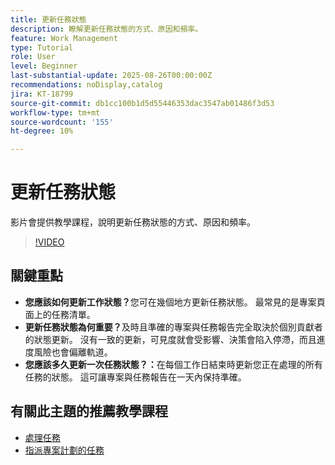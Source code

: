 ```yaml
---
title: 更新任務狀態
description: 瞭解更新任務狀態的方式、原因和頻率。
feature: Work Management
type: Tutorial
role: User
level: Beginner
last-substantial-update: 2025-08-26T00:00:00Z
recommendations: noDisplay,catalog
jira: KT-18799
source-git-commit: db1cc100b1d5d55446353dac3547ab01486f3d53
workflow-type: tm+mt
source-wordcount: '155'
ht-degree: 10%

---
```


# 更新任務狀態

影片會提供教學課程，說明更新任務狀態的方式、原因和頻率。

>[!VIDEO](https://video.tv.adobe.com/v/3471178/?quality=12&learn=on&enablevpops&captions=chi_hant)

## 關鍵重點

* **您應該如何更新工作狀態？**&#x200B;您可在幾個地方更新任務狀態。 最常見的是專案頁面上的任務清單。
* **更新任務狀態為何重要？**&#x200B;及時且準確的專案與任務報告完全取決於個別貢獻者的狀態更新。 沒有一致的更新，可見度就會受影響、決策會陷入停滯，而且進度風險也會偏離軌道。
* **您應該多久更新一次任務狀態？：**&#x200B;在每個工作日結束時更新您正在處理的所有任務的狀態。 這可讓專案與任務報告在一天內保持準確。


## 有關此主題的推薦教學課程

* [處理任務](/help/manage-work/tasks/work-with-tasks.md)
* [指派專案計劃的任務](/help/manage-work/tasks/assign-tasks-from-the-project-plan.md)
